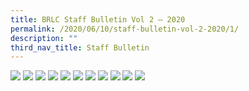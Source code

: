 ```yaml
---
title: BRLC Staff Bulletin Vol 2 – 2020
permalink: /2020/06/10/staff-bulletin-vol-2-2020/1/
description: ""
third_nav_title: Staff Bulletin
---
```


<img src="/images/00012.jpg">
<img src="/images/0002-1-724x1024.jpg">
<img src="/images/0003-1-724x1024.jpg">
<img src="/images/0004-1-724x1024.jpg">
<img src="/images/0005-1-724x1024.jpg">
<img src="/images/0006-724x1024.jpg">
<img src="/images/0007-724x1024.jpg">
<img src="/images/0008-724x1024.jpg">
<img src="/images/0009-724x1024.jpg">
<img src="/images/0010-724x1024.jpg">
<img src="/images/0011.jpg">
